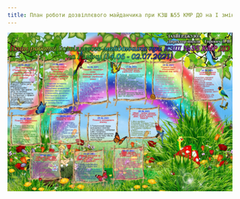 ```yaml
---
title: План роботи дозвіллєвого майданчика при КЗШ №55 КМР ДО на I зміну (14.06 - 02.06.2021)
---
```


![](image.jpg)